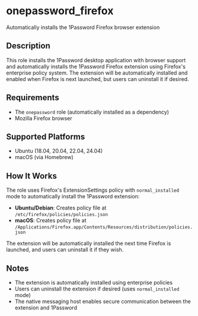# onepassword_firefox
Automatically installs the 1Password Firefox browser extension

## Description
This role installs the 1Password desktop application with browser support and automatically installs the 1Password Firefox extension using Firefox's enterprise policy system. The extension will be automatically installed and enabled when Firefox is next launched, but users can uninstall it if desired.

## Requirements
- The `onepassword` role (automatically installed as a dependency)
- Mozilla Firefox browser

## Supported Platforms
- Ubuntu (18.04, 20.04, 22.04, 24.04)
- macOS (via Homebrew)

## How It Works
The role uses Firefox's ExtensionSettings policy with `normal_installed` mode to automatically install the 1Password extension:
- **Ubuntu/Debian**: Creates policy file at `/etc/firefox/policies/policies.json`
- **macOS**: Creates policy file at `/Applications/Firefox.app/Contents/Resources/distribution/policies.json`

The extension will be automatically installed the next time Firefox is launched, and users can uninstall it if they wish.

## Notes
- The extension is automatically installed using enterprise policies
- Users can uninstall the extension if desired (uses `normal_installed` mode)
- The native messaging host enables secure communication between the extension and 1Password
